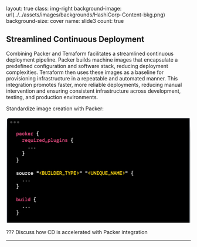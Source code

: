 layout: true
class: img-right
background-image: url(../../assets/images/backgrounds/HashiCorp-Content-bkg.png)
background-size: cover
name: slide3
count: true

## Streamlined Continuous Deployment

Combining Packer and Terraform facilitates a streamlined continuous deployment pipeline. Packer builds machine images that encapsulate a predefined configuration and software stack, reducing deployment complexities. Terraform then uses these images as a baseline for provisioning infrastructure in a repeatable and automated manner. This integration promotes faster, more reliable deployments, reducing manual intervention and ensuring consistent infrastructure across development, testing, and production environments.

Standardize image creation with Packer:

![scale:50%](./assets/images/packer_block.png)

???
Discuss how CD is accelerated with Packer integration

---
